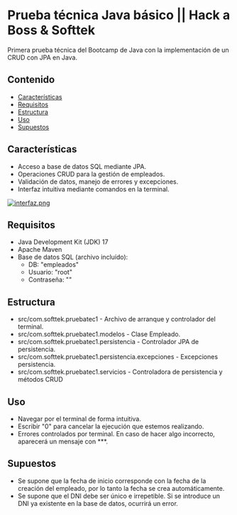 # Prueba técnica Java básico || Hack a Boss & Softtek

Primera prueba técnica del Bootcamp de Java con la implementación de un CRUD con JPA en Java.

## Contenido

- [Características](#características)
- [Requisitos](#requisitos)
- [Estructura](#estructura)
- [Uso](#uso)
- [Supuestos](#supuestos)

## Características

- Acceso a base de datos SQL mediante JPA.
- Operaciones CRUD para la gestión de empleados.
- Validación de datos, manejo de errores y excepciones.
- Interfaz intuitiva mediante comandos en la terminal.

[![interfaz.png](https://i.postimg.cc/3JBm8nNk/interfaz.png)](https://postimg.cc/4mYmwvzG)

## Requisitos

- Java Development Kit (JDK) 17
- Apache Maven
- Base de datos SQL (archivo incluído):
    * DB: "empleados"
    * Usuario: "root"
    * Contraseña: ""

## Estructura

- src/com.softtek.pruebatec1 - Archivo de arranque y controlador del terminal.
- src/com.softtek.pruebatec1.modelos - Clase Empleado.
- src/com.softtek.pruebatec1.persistencia - Controlador JPA de persistencia.
- src/com.softtek.pruebatec1.persistencia.excepciones - Excepciones persistencia.
- src/com.softtek.pruebatec1.servicios - Controladora de persistencia y métodos CRUD

## Uso

- Navegar por el terminal de forma intuitiva.
- Escribir "0" para cancelar la ejecución que estemos realizando.
- Errores controlados por terminal. En caso de hacer algo incorrecto, aparecerá un mensaje con ***.

## Supuestos
- Se supone que la fecha de inicio corresponde con la fecha de la creación del empleado, por lo tanto la fecha se crea automáticamente.
- Se supone que el DNI debe ser único e irrepetible. Si se introduce un DNI ya existente en la base de datos, ocurrirá un error.
